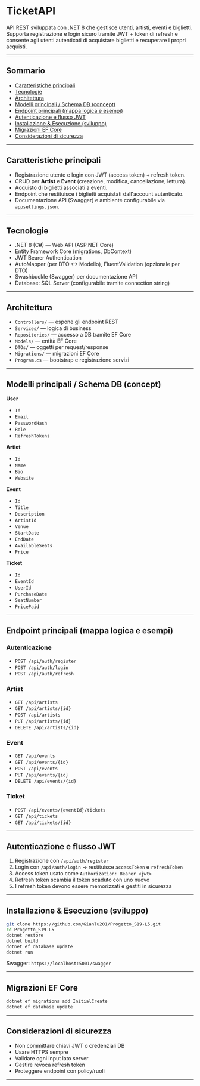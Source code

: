 # TicketAPI

API REST sviluppata con .NET 8 che gestisce utenti, artisti, eventi e biglietti. Supporta registrazione e login sicuro tramite JWT + token di refresh e consente agli utenti autenticati di acquistare biglietti e recuperare i propri acquisti.

---

## Sommario
- [Caratteristiche principali](#caratteristiche-principali)  
- [Tecnologie](#tecnologie)  
- [Architettura](#architettura)  
- [Modelli principali / Schema DB (concept)](#modelli-principali--schema-db-concept)  
- [Endpoint principali (mappa logica e esempi)](#endpoint-principali-mappa-logica-e-esempi)  
- [Autenticazione e flusso JWT](#autenticazione-e-flusso-jwt)  
- [Installazione & Esecuzione (sviluppo)](#installazione--esecuzione-sviluppo)    
- [Migrazioni EF Core](#migrazioni-ef-core)  
- [Considerazioni di sicurezza](#considerazioni-di-sicurezza)  

---

## Caratteristiche principali
- Registrazione utente e login con JWT (access token) + refresh token.  
- CRUD per **Artist** e **Event** (creazione, modifica, cancellazione, lettura).  
- Acquisto di biglietti associati a eventi.  
- Endpoint che restituisce i biglietti acquistati dall'account autenticato.  
- Documentazione API (Swagger) e ambiente configurabile via `appsettings.json`.

---

## Tecnologie
- .NET 8 (C#) — Web API (ASP.NET Core)  
- Entity Framework Core (migrations, DbContext)  
- JWT Bearer Authentication  
- AutoMapper (per DTO <-> Modello), FluentValidation (opzionale per DTO)  
- Swashbuckle (Swagger) per documentazione API  
- Database: SQL Server (configurabile tramite connection string)  

---

## Architettura
- `Controllers/` — espone gli endpoint REST  
- `Services/` — logica di business  
- `Repositories/` — accesso a DB tramite EF Core  
- `Models/` — entità EF Core  
- `DTOs/` — oggetti per request/response  
- `Migrations/` — migrazioni EF Core  
- `Program.cs` — bootstrap e registrazione servizi

---

## Modelli principali / Schema DB (concept)

**User**
- `Id`  
- `Email`  
- `PasswordHash`  
- `Role`  
- `RefreshTokens`

**Artist**
- `Id`  
- `Name`  
- `Bio`  
- `Website`

**Event**
- `Id`  
- `Title`  
- `Description`  
- `ArtistId`  
- `Venue`  
- `StartDate`  
- `EndDate`  
- `AvailableSeats`  
- `Price`

**Ticket**
- `Id`  
- `EventId`  
- `UserId`  
- `PurchaseDate`  
- `SeatNumber`  
- `PricePaid`

---

## Endpoint principali (mappa logica e esempi)

### Autenticazione
- `POST /api/auth/register`  
- `POST /api/auth/login`  
- `POST /api/auth/refresh`  

### Artist
- `GET /api/artists`  
- `GET /api/artists/{id}`  
- `POST /api/artists`  
- `PUT /api/artists/{id}`  
- `DELETE /api/artists/{id}`  

### Event
- `GET /api/events`  
- `GET /api/events/{id}`  
- `POST /api/events`  
- `PUT /api/events/{id}`  
- `DELETE /api/events/{id}`  

### Ticket
- `POST /api/events/{eventId}/tickets`  
- `GET /api/tickets`  
- `GET /api/tickets/{id}`  

---

## Autenticazione e flusso JWT
1. Registrazione con `/api/auth/register`  
2. Login con `/api/auth/login` → restituisce `accessToken` e `refreshToken`  
3. Access token usato come `Authorization: Bearer <jwt>`  
4. Refresh token scambia il token scaduto con uno nuovo  
5. I refresh token devono essere memorizzati e gestiti in sicurezza  

---

## Installazione & Esecuzione (sviluppo)
```bash
git clone https://github.com/Gianlu201/Progetto_S19-L5.git
cd Progetto_S19-L5
dotnet restore
dotnet build
dotnet ef database update
dotnet run
```

Swagger: `https://localhost:5001/swagger`

---

## Migrazioni EF Core
```bash
dotnet ef migrations add InitialCreate
dotnet ef database update
```

---

## Considerazioni di sicurezza
- Non committare chiavi JWT o credenziali DB  
- Usare HTTPS sempre  
- Validare ogni input lato server  
- Gestire revoca refresh token  
- Proteggere endpoint con policy/ruoli  

---
